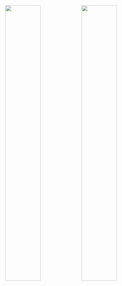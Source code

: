 <img align="left" width="47%" src="https://github-readme-stats.vercel.app/api?username=N1K0LAAAA&show_icons=true&theme=radical" />

<img align="left" width="47%" src="https://github-readme-stats.vercel.app/api/top-langs/?username=N1K0LAAAA&layout=compact" />

